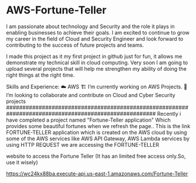 # AWS-Fortune-Teller

I am passionate about technology and Security and the role it plays in enabling businesses to achieve their goals. I am excited to continue to grow my career in the field of Cloud and Security Engineer and look forward to contributing to the success of future projects and teams.

I made this project as it my first project in github just for fun, it allows me demonstrate my technical skill in cloud computing. Very soon I am going to upload several projects that will help me strengthen my ability of doing the right things at the right time.

Skills and Experience:
  ☁️ AWS
  🏗️ I’m currently working on AWS Projects.
  👯 I’m looking to collaborate and contribute on Cloud and Cyber Security projects
######################################################################################################
Recently i have completed a project named "Fortune-Teller application"
              Which provides some beautiful fortunes when we refresh the page..
This is the link FORTUNE-TELLER application which is created on the AWS cloud by using some of the AWS services like AWS API Gateway, AWS Lambda services by using HTTP REQUEST we are accessing the FORTUNE-TELLER

website to access the Fortune Teller (It has an limited free access only.So, use it wisely)

https://wc24kx88ba.execute-api.us-east-1.amazonaws.com/Fortune-Teller
